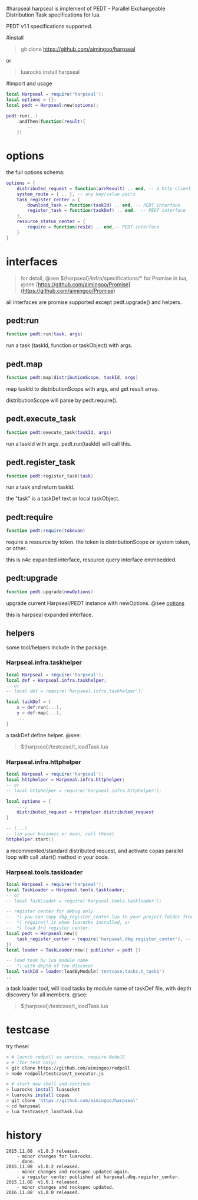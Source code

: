 #harpseal
harpseal is implement of PEDT - Parallel Exchangeable Distribution Task specifications for lua.

PEDT v1.1 specifications supported.

#install
> git clone https://github.com/aimingoo/harpseal

or
> luarocks install harpseal

#import and usage
```lua
local Harpseal = require('harpseal');
local options = {};
local pedt = Harpseal:new(options);

pedt:run(..)
	:andThen(function(result){
		..
	})
```

# options
the full options schema:
```lua
options = {
	distributed_request = function(arrResult) .. end, -- a http client implement
	system_route = { .. }, -- any key/value pairs
	task_register_center = {
		download_task = function(taskId) .. end, -- PEDT interface
		register_task = function(taskDef) .. end,  -- PEDT interface
	},
	resource_status_center = {
		require = function(resId) .. end,-- PEDT interface
	}
}
```

# interfaces
> for detail, @see ${harpseal}/infra/specifications/*
> for Promise in lua, @see [https://github.com/aimingoo/Promise](https://github.com/aimingoo/Promise)

all interfaces are promise supported except pedt.upgrade() and helpers.

## pedt:run
```lua
function pedt:run(task, args)
```
run a task (taskId, function or taskObject) with args.

## pedt.map
```lua
function pedt:map(distributionScope, taskId, args)
```
map taskId to distributionScope with args, and get result array.

distributionScope will parse by pedt.require().

## pedt.execute_task
```lua
function pedt:execute_task(taskId, args)
```
run a taskId with args. pedt.run(taskId) will call this.

## pedt.register_task
```lua
function pedt:register_task(task)
```
run a task and return taskId.

the "task" is a taskDef text or local taskObject.

## pedt:require
```lua
function pedt:require(tokevan)
```
require a resource by token. the token is distributionScope or system token, or other.

this is n4c expanded interface, resource query interface emmbedded.

## pedt:upgrade
```lua
function pedt.upgrade(newOptions)
```
upgrade current Harpseal/PEDT instance with newOptions. @see [options](#options)

this is harpseal expanded interface.

## helpers

some tool/helpers include in the package.

### Harpseal.infra.taskhelper
```lua
local Harpseal = require('harpseal');
local def = Harpseal.infra.taskhelper;
-- or
-- local def = require('harpseal.infra.taskhelper');

local taskDef = {
	x = def:run(...),
	y = def:map(...),
	...
}
```
a taskDef define helper. @see:
> $(harpseal)/testcase/t_loadTask.lua

### Harpseal.infra.httphelper
```lua
local Harpseal = require('harpseal');
local httphelper = Harpseal.infra.httphelper;
-- or
-- local httphelper = require('harpseal.infra.httphelper');

local options = {
	...,
	distributed_request = httphelper.distributed_request
}

-- (...)
-- (in your business or main, call these)
httphelper.start()
```
a recommented/standard distributed request, and activate copas parallel loop with call .start() method in your code.

### Harpseal.tools.taskloader
```lua
local Harpseal = require('harpseal');
local TaskLoader = Harpseal.tools.taskloader;
-- or
-- local TaskLoader = require('harpseal.tools.taskloader');

-- register center for debug only
--	*) you can copy dbg_register_center.lua to your project folder from $(harpseal)/infra/, or
--	*) require() it when luarocks installed, or
--	*) load 3rd register center.
local pedt = Harpseal:new({
	task_register_center = require('harpseal.dbg.register_center'), -- need luarocks
})
local loader = TaskLoader:new({ publisher = pedt })

-- load task by lua module name
--	*) with depth of the discover
local taskId = loader:loadByModule('testcase.tasks.t_task1')
..
```
a task loader tool, will load tasks by module name of taskDef file, with depth discovery for all members. @see:
> $(harpseal)/testcase/t_loadTask.lua

# testcase
try these:
```bash
> # launch redpoll as service, require NodeJS
> # (for test only)
> git clone https://github.com/aimingoo/redpoll
> node redpoll/testcase/t_executor.js

> # start new shell and continue
> luarocks install luasocket
> luarocks install copas
> git clone 'https://github.com/aimingoo/harpseal'
> cd harpseal
> lua testcase/t_loadTask.lua
```

# history
```text
2015.11.08	v1.0.3 released.
	- minor changes for luarocks.
	- done.
2015.11.08	v1.0.2 released.
	- minor changes and rockspec updated again.
	- a register center published at harpseal.dbg.register_center.
2015.11.08	v1.0.1 released.
	- minor changes and rockspec updated.
2016.11.08	v1.0.0 released.
```
